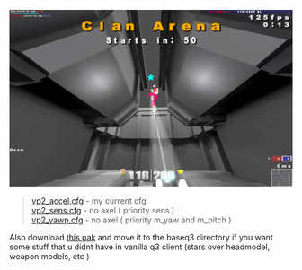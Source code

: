 ![Preview](https://raw.githubusercontent.com/killarbyte/q3conf/master/tmp/demo1.jpg)

> [vp2_accel.cfg](https://raw.githubusercontent.com/killarbyte/q3conf/master/osp/vp2_accel.cfg) - my current cfg  
> [vp2_sens.cfg](https://raw.githubusercontent.com/killarbyte/q3conf/master/osp/vp2_sens.cfg) - no axel ( priority sens )  
> [vp2_yawp.cfg](https://raw.githubusercontent.com/killarbyte/q3conf/master/osp/vp2_yawp.cfg) - no axel ( priority m_yaw and m_pitch )

Also download [this pak](https://github.com/killarbyte/q3conf/blob/master/baseq3/zzzzz-III-Project-q3.torrtuga.ru.pk3?raw=true) and move it to the baseq3 directory if you want some stuff that u didnt have in vanilla q3 client (stars over headmodel, weapon models, etc )
